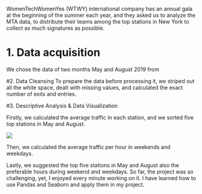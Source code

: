 WomenTechWomenYes (WTWY) international company has an annual gala at the beginning of the summer each year, 
and they asked us to analyze the MTA data, to distribute their teams among the top stations in New York to collect as much 
signatures as possible. 


# 1.	Data acquisition
We chose the data of two months May and August 2019 from 

#2.	Data Cleansing
To prepare the data before processing it,
we striped out all the white space, dealt with missing values, and calculated the exact number of exits and entries. 

#3.	Descriptive Analysis & Data Visualization 

Firstly, we calculated the average traffic in each station, and we sorted five top stations in May and August.

<img src="Screen Shot 2019-09-07at8.31.08PM.png" >   


Then, we calculated the average traffic per hour in weekends and weekdays.
   

Lastly, we suggested the top five stations in May and August also the preferable hours during weekend and weekdays. 
So far, the project was so challenging, yet, I enjoyed every minute working on it.
I have learned how to use Pandas and Seaborn and apply them in my project.





